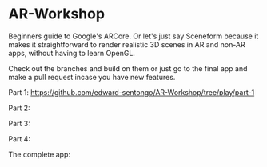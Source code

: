 # AR-Workshop
Beginners guide to Google's ARCore. Or let's just say Sceneform because it makes it straightforward to render realistic 3D scenes in AR and non-AR apps, without having to learn OpenGL.

Check out the branches and build on them or just go to the final app and make a pull request incase you have new features.

Part 1: https://github.com/edward-sentongo/AR-Workshop/tree/play/part-1

Part 2: 

Part 3: 

Part 4: 

The complete app: 



